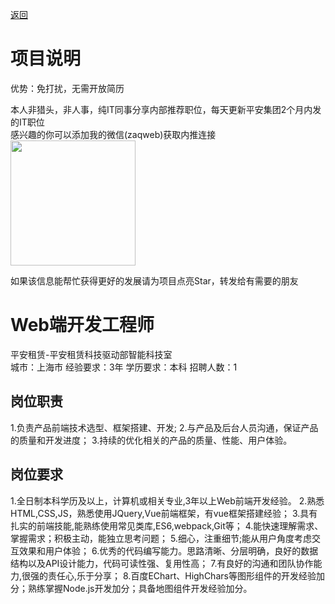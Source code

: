 [返回](../)

# 项目说明

优势：免打扰，无需开放简历

本人非猎头，非人事，纯IT同事分享内部推荐职位，每天更新平安集团2个月内发的IT职位  
感兴趣的你可以添加我的微信(zaqweb)获取内推连接  
<img src="https://github.com/zaqweb/PA-IT-JOBS/blob/master/WechatICode.jpeg"  height="200" width="200">

如果该信息能帮忙获得更好的发展请为项目点亮Star，转发给有需要的朋友

# Web端开发工程师
平安租赁-平安租赁科技驱动部智能科技室  
城市：上海市 经验要求：3年 学历要求：本科  招聘人数：1

## 岗位职责
1.负责产品前端技术选型、框架搭建、开发;
2.与产品及后台人员沟通，保证产品的质量和开发进度；
3.持续的优化相关的产品的质量、性能、用户体验。

## 岗位要求
1.全日制本科学历及以上，计算机或相关专业,3年以上Web前端开发经验。
2.熟悉HTML,CSS,JS，熟悉使用JQuery,Vue前端框架，有vue框架搭建经验；
3.具有扎实的前端技能,能熟练使用常见类库,ES6,webpack,Git等；
4.能快速理解需求、掌握需求；积极主动，能独立思考问题；
5.细心，注重细节;能从用户角度考虑交互效果和用户体验；
6.优秀的代码编写能力。思路清晰、分层明确，良好的数据结构以及API设计能力，代码可读性强、复用性高；
7.有良好的沟通和团队协作能力,很强的责任心,乐于分享；
8.百度EChart、HighChars等图形组件的开发经验加分；熟练掌握Node.js开发加分；具备地图组件开发经验加分。




